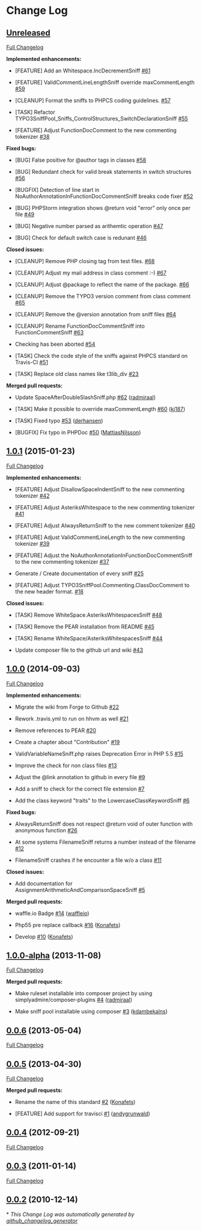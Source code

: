 # Change Log

## [Unreleased](https://github.com/typo3-ci/TYPO3SniffPool/tree/HEAD)

[Full Changelog](https://github.com/typo3-ci/TYPO3SniffPool/compare/1.0.1...HEAD)

**Implemented enhancements:**

- \[FEATURE\] Add an Whitespace.IncDecrementSniff [\#61](https://github.com/typo3-ci/TYPO3SniffPool/issues/61)

- \[FEATURE\] ValidCommentLineLengthSniff override maxCommentLength [\#59](https://github.com/typo3-ci/TYPO3SniffPool/issues/59)

- \[CLEANUP\] Format the sniffs to PHPCS coding guidelines. [\#57](https://github.com/typo3-ci/TYPO3SniffPool/issues/57)

- \[TASK\] Refactor TYPO3SniffPool\_Sniffs\_ControlStructures\_SwitchDeclarationSniff [\#55](https://github.com/typo3-ci/TYPO3SniffPool/issues/55)

- \[FEATURE\] Adjust FunctionDocComment to the new commenting tokenizer [\#38](https://github.com/typo3-ci/TYPO3SniffPool/issues/38)

**Fixed bugs:**

- \[BUG\] False positive for @author tags in classes [\#58](https://github.com/typo3-ci/TYPO3SniffPool/issues/58)

- \[BUG\] Redundant check for valid break statements in switch structures [\#56](https://github.com/typo3-ci/TYPO3SniffPool/issues/56)

- \[BUGFIX\] Detection of line start in NoAuthorAnnotationInFunctionDocCommentSniff breaks code fixer [\#52](https://github.com/typo3-ci/TYPO3SniffPool/issues/52)

- \[BUG\] PHPStorm integration shows @return void "error" only once per file [\#49](https://github.com/typo3-ci/TYPO3SniffPool/issues/49)

- \[BUG\] Negative number parsed as arithemtic operation [\#47](https://github.com/typo3-ci/TYPO3SniffPool/issues/47)

- \[BUG\] Check for default switch case is redunant [\#46](https://github.com/typo3-ci/TYPO3SniffPool/issues/46)

**Closed issues:**

- \[CLEANUP\] Remove PHP closing tag from test files. [\#68](https://github.com/typo3-ci/TYPO3SniffPool/issues/68)

- \[CLEANUP\] Adjust my mail address in class comment :-\) [\#67](https://github.com/typo3-ci/TYPO3SniffPool/issues/67)

- \[CLEANUP\] Adjust @package to reflect the name of the package. [\#66](https://github.com/typo3-ci/TYPO3SniffPool/issues/66)

- \[CLEANUP\] Remove the TYPO3 version comment from class comment [\#65](https://github.com/typo3-ci/TYPO3SniffPool/issues/65)

- \[CLEANUP\] Remove the @version annotation from sniff files [\#64](https://github.com/typo3-ci/TYPO3SniffPool/issues/64)

- \[CLEANUP\] Rename FunctionDocCommentSniff into FunctionCommentSniff [\#63](https://github.com/typo3-ci/TYPO3SniffPool/issues/63)

- Checking has been aborted [\#54](https://github.com/typo3-ci/TYPO3SniffPool/issues/54)

- \[TASK\] Check the code style of the sniffs against PHPCS standard on Travis-CI [\#51](https://github.com/typo3-ci/TYPO3SniffPool/issues/51)

- \[TASK\] Replace old class names like t3lib\_div [\#23](https://github.com/typo3-ci/TYPO3SniffPool/issues/23)

**Merged pull requests:**

- Update SpaceAfterDoubleSlashSniff.php [\#62](https://github.com/typo3-ci/TYPO3SniffPool/pull/62) ([radmiraal](https://github.com/radmiraal))

- \[TASK\] Make it possible to override maxCommentLength [\#60](https://github.com/typo3-ci/TYPO3SniffPool/pull/60) ([kj187](https://github.com/kj187))

- \[TASK\] Fixed typo [\#53](https://github.com/typo3-ci/TYPO3SniffPool/pull/53) ([derhansen](https://github.com/derhansen))

- \[BUGFIX\] Fix typo in PHPDoc [\#50](https://github.com/typo3-ci/TYPO3SniffPool/pull/50) ([MattiasNilsson](https://github.com/MattiasNilsson))

## [1.0.1](https://github.com/typo3-ci/TYPO3SniffPool/tree/1.0.1) (2015-01-23)

[Full Changelog](https://github.com/typo3-ci/TYPO3SniffPool/compare/1.0.0...1.0.1)

**Implemented enhancements:**

- \[FEATURE\] Adjust DisallowSpaceIndentSniff to the new commenting tokenizer [\#42](https://github.com/typo3-ci/TYPO3SniffPool/issues/42)

- \[FEATURE\] Adjust AsteriksWhitespace to the new commenting tokenizer [\#41](https://github.com/typo3-ci/TYPO3SniffPool/issues/41)

- \[FEATURE\] Adjust AlwaysReturnSniff to the new comment tokenizer [\#40](https://github.com/typo3-ci/TYPO3SniffPool/issues/40)

- \[FEATURE\] Adjust ValidCommentLineLength to the new commenting tokenizer [\#39](https://github.com/typo3-ci/TYPO3SniffPool/issues/39)

- \[FEATURE\] Adjust the NoAuthorAnnotationInFunctionDocCommentSniff to the new commenting tokenizer [\#37](https://github.com/typo3-ci/TYPO3SniffPool/issues/37)

- Generate / Create documentation of every sniff [\#25](https://github.com/typo3-ci/TYPO3SniffPool/issues/25)

- \[FEATURE\] Adjust TYPO3SniffPool.Commenting.ClassDocComment to the new header format. [\#18](https://github.com/typo3-ci/TYPO3SniffPool/issues/18)

**Closed issues:**

- \[TASK\] Remove WhiteSpace.AsteriksWhitespacesSniff [\#48](https://github.com/typo3-ci/TYPO3SniffPool/issues/48)

- \[TASK\] Remove the PEAR installation from README [\#45](https://github.com/typo3-ci/TYPO3SniffPool/issues/45)

- \[TASK\] Rename WhiteSpace/AsteriksWhitespacesSniff  [\#44](https://github.com/typo3-ci/TYPO3SniffPool/issues/44)

- Update composer file to the github url and wiki [\#43](https://github.com/typo3-ci/TYPO3SniffPool/issues/43)

## [1.0.0](https://github.com/typo3-ci/TYPO3SniffPool/tree/1.0.0) (2014-09-03)

[Full Changelog](https://github.com/typo3-ci/TYPO3SniffPool/compare/1.0.0-alpha...1.0.0)

**Implemented enhancements:**

- Migrate the wiki from Forge to Github [\#22](https://github.com/typo3-ci/TYPO3SniffPool/issues/22)

- Rework .travis.yml to run on hhvm as well [\#21](https://github.com/typo3-ci/TYPO3SniffPool/issues/21)

- Remove references to PEAR [\#20](https://github.com/typo3-ci/TYPO3SniffPool/issues/20)

- Create a chapter about "Contribution" [\#19](https://github.com/typo3-ci/TYPO3SniffPool/issues/19)

- ValidVariableNameSniff.php raises Deprecation Error in PHP 5.5 [\#15](https://github.com/typo3-ci/TYPO3SniffPool/issues/15)

- Improve the check for non class files [\#13](https://github.com/typo3-ci/TYPO3SniffPool/issues/13)

- Adjust the @link annotation to github in every file [\#9](https://github.com/typo3-ci/TYPO3SniffPool/issues/9)

- Add a sniff to check for the correct file extension [\#7](https://github.com/typo3-ci/TYPO3SniffPool/issues/7)

- Add the class keyword "traits" to the LowercaseClassKeywordSniff [\#6](https://github.com/typo3-ci/TYPO3SniffPool/issues/6)

**Fixed bugs:**

- AlwaysReturnSniff does not respect @return void of outer function with anonymous function [\#26](https://github.com/typo3-ci/TYPO3SniffPool/issues/26)

- At some systems FilenameSniff returns a number instead of the filename [\#12](https://github.com/typo3-ci/TYPO3SniffPool/issues/12)

- FilenameSniff crashes if he encounter a file w/o a class [\#11](https://github.com/typo3-ci/TYPO3SniffPool/issues/11)

**Closed issues:**

- Add documentation for AssignmentArithmeticAndComparisonSpaceSniff [\#5](https://github.com/typo3-ci/TYPO3SniffPool/issues/5)

**Merged pull requests:**

- waffle.io Badge [\#14](https://github.com/typo3-ci/TYPO3SniffPool/pull/14) ([waffleio](https://github.com/waffleio))

- Php55 pre replace callback [\#16](https://github.com/typo3-ci/TYPO3SniffPool/pull/16) ([Konafets](https://github.com/Konafets))

- Develop [\#10](https://github.com/typo3-ci/TYPO3SniffPool/pull/10) ([Konafets](https://github.com/Konafets))

## [1.0.0-alpha](https://github.com/typo3-ci/TYPO3SniffPool/tree/1.0.0-alpha) (2013-11-08)

[Full Changelog](https://github.com/typo3-ci/TYPO3SniffPool/compare/0.0.6...1.0.0-alpha)

**Merged pull requests:**

- Make ruleset installable into composer project by using simplyadmire/composer-plugins [\#4](https://github.com/typo3-ci/TYPO3SniffPool/pull/4) ([radmiraal](https://github.com/radmiraal))

- Make sniff pool installable using composer [\#3](https://github.com/typo3-ci/TYPO3SniffPool/pull/3) ([kdambekalns](https://github.com/kdambekalns))

## [0.0.6](https://github.com/typo3-ci/TYPO3SniffPool/tree/0.0.6) (2013-05-04)

[Full Changelog](https://github.com/typo3-ci/TYPO3SniffPool/compare/0.0.5...0.0.6)

## [0.0.5](https://github.com/typo3-ci/TYPO3SniffPool/tree/0.0.5) (2013-04-30)

[Full Changelog](https://github.com/typo3-ci/TYPO3SniffPool/compare/0.0.4...0.0.5)

**Merged pull requests:**

- Rename the name of this standard [\#2](https://github.com/typo3-ci/TYPO3SniffPool/pull/2) ([Konafets](https://github.com/Konafets))

- \[FEATURE\] Add support for travisci [\#1](https://github.com/typo3-ci/TYPO3SniffPool/pull/1) ([andygrunwald](https://github.com/andygrunwald))

## [0.0.4](https://github.com/typo3-ci/TYPO3SniffPool/tree/0.0.4) (2012-09-21)

[Full Changelog](https://github.com/typo3-ci/TYPO3SniffPool/compare/0.0.3...0.0.4)

## [0.0.3](https://github.com/typo3-ci/TYPO3SniffPool/tree/0.0.3) (2011-01-14)

[Full Changelog](https://github.com/typo3-ci/TYPO3SniffPool/compare/0.0.2...0.0.3)

## [0.0.2](https://github.com/typo3-ci/TYPO3SniffPool/tree/0.0.2) (2010-12-14)



\* *This Change Log was automatically generated by [github_changelog_generator](https://github.com/skywinder/Github-Changelog-Generator)*